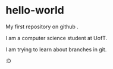 # hello-world


My first repository on github
.

I am a computer science student at UofT.

I am trying to learn about branches in git.

:D